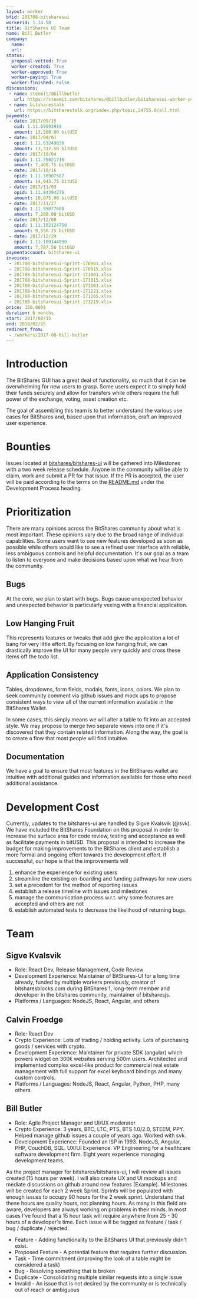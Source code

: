 ```yaml
---
layout: worker
bfid: 201708-bitsharesui
workerid: 1.14.58
title: BitShares UI Team
name: Bill Butler
company:
  name:
  url:
status:
  proposal-vetted: True
  worker-created: True
  worker-approved: True
  worker-paying: True
  worker-finished: False
discussions:
 - name: steemit/@billbutler
   url: https://steemit.com/bitshares/@billbutler/bitsharesui-worker-proposal-1-14-58
 - name: bitsharestalk
   url: https://bitsharestalk.org/index.php/topic,24755.0/all.html
payments:
 - date: 2017/09/15
   oid: 1.11.69593919
   amount: 13,500.00 bitUSD
 - date: 2017/09/01
   opid: 1.11.63249836
   amount: 13,312.50 bitUSD
 - date: 2017/10/04
   opid: 1.11.75021716
   amount: 7,468.75 bitUSD
 - date: 2017/10/16
   opid: 1.11.78907587
   amount: 14,043.75 bitUSD
 - date: 2017/11/03
   opid: 1.11.84394276
   amount: 10,075.00 bitUSD
 - date: 2017/11/27
   opid: 1.11.95077680
   amount: 7,200.00 bitUSD
 - date: 2017/12/08
   opid: 1.11.102124750
   amount: 9,556.25 bitUSD
 - date: 2017/12/29
   opid: 1.11.109144090
   amount: 7,787.50 bitUSD
paymentaccount: bitshares-ui
invoices:
 - 201708-bitsharesui-Sprint-170901.xlsx
 - 201708-bitsharesui-Sprint-170915.xlsx
 - 201708-bitsharesui-Sprint-171001.xlsx
 - 201708-bitsharesui-Sprint-171015.xlsx
 - 201708-bitsharesui-Sprint-171101.xlsx
 - 201708-bitsharesui-Sprint-171121.xlsx
 - 201708-bitsharesui-Sprint-171205.xlsx
 - 201708-bitsharesui-Sprint-171219.xlsx
price: 150,000$
duration: 6 months
start: 2017/08/15
end: 2018/02/15
redirect_from: 
 - /workers/2017-08-bill-butler
---
```


# Introduction

The BitShares GUI has a great deal of functionality, so much that it can
be overwhelming for new users to grasp. Some users expect it to simply
hold their funds securely and allow for transfers while others require
the full power of the exchange, voting, asset creation etc.

The goal of assembling this team is to better understand the various use
cases for BitShares and, based upon that information, craft an improved
user experience.

# Bounties

Issues located at
[bitshares/bitshares-ui](https://github.com/bitshares/bitshares-ui/issues)
will be gathered into Milestones with a two week release schedule.
Anyone in the community will be able to claim, work and submit a PR for
that issue. If the PR is accepted, the user will be paid according to
the terms on the
[README.md](https://github.com/bitshares/bitshares-ui/blob/bitshares/README.md)
under the Development Process heading.

# Prioritization

There are many opinions across the BitShares community about what is
most important. These opinions vary due to the broad range of individual
capabilities. Some users want to see new features developed as soon as
possible while others would like to see a refined user interface with
reliable, less ambiguous controls and helpful documentation. It's our
goal as a team to listen to everyone and make decisions based upon what
we hear from the community.

## Bugs

At the core, we plan to start with bugs. Bugs cause unexpected behavior
and unexpected behavior is particularly vexing with a financial
application.

## Low Hanging Fruit

This represents features or tweaks that add give the application a lot
of bang for very little effort. By focusing on low hanging fruit, we can
drastically improve the UI for many people very quickly and cross these
items off the todo list.

## Application Consistency

Tables, dropdowns, form fields, modals, fonts, icons, colors. We plan to
seek community comment via github issues and mock ups to propose
consistent ways to view all of the current information available in the
BitShares Wallet.

In some cases, this simply means we will alter a table to fit into an
accepted style. We may propose to merge two separate views into one if
it's discovered that they contain related information. Along the way,
the goal is to create a flow that most people will find intuitive.

## Documentation

We have a goal to ensure that most features in the BitShares wallet are
intuitive with additional guides and information available for those who
need additional assistance.

# Development Cost

Currently, updates to the bitshares-ui are handled by Sigve Kvalsvik
(@svk). We have included the BitShares Foundation on this proposal in
order to increase the surface area for code review, testing and
acceptance as well as facilitate payments in bitUSD. This proposal is
intended to increase the budget for making improvements to the BitShares
client and establish a more formal and ongoing effort towards the
development effort. If successful, our hope is that the improvements
will 

1. enhance the experience for existing users
2. streamline the existing on-boarding and funding pathways for new users
3. set a precedent for the method of reporting issues
4. establish a release timeline with issues and milestones
5. manage the communication process w.r.t. why some features are accepted and others are not
6. establish automated tests to decrease the likelihood of returning bugs.

# Team

## Sigve Kvalsvik

* Role: React Dev, Release Management, Code Review
* Development Experience: Maintainer of BitShares-UI for a long time
  already, funded by multiple workers previously, creator of
  bitsharesblocks.com during BitShares 1, long-term member and developer
  in the bitshares community, maintainer of bitsharesjs.
* Platforms / Languages: NodeJS, React, Angular, and others

 
## Calvin Froedge

* Role: React Dev
* Crypto Experience: Lots of trading / holding activity. Lots of
  purchasing goods / services with crypto. 
* Development Experience: Maintainer for private SDK (angular) which
  powers widget on 300k websites serving 500m users. Architected and
  implemented complex excel-like product for commercial real estate
  management with full support for excel keyboard bindings and many custom
  controls.
* Platforms / Languages: NodeJS, React, Angular, Python, PHP, many others

## Bill Butler

* Role: Agile Project Manager and UI/UX moderator
* Crypto Experience: 3 years, BTC, LTC, PTS, BTS 1.0/2.0, STEEM, PPY.
  Helped manage github issues a couple of years ago. Worked with svk.
* Development Experience: Founded an ISP in 1993. NodeJS, Angular, PHP,
  CouchDB, SQL. UX/UI Experience. VP Engineering for a healthcare
  software development firm. Eight years experience managing development
  teams.

As the project manager for bitshares/bitshares-ui, I will review all
issues created (15 hours per week). I will also create UX and UI mockups
and mediate discussions on github around new features (Example).
Milestones will be created for each 2 week Sprint. Sprints will be
populated with enough issues to occupy 90 hours for the 2 week sprint.
Understand that these hours are quality hours, not planning hours. As
many in this field are aware, developers are always working on problems
in their minds. In most cases I've found that a 15 hour task will
require anywhere from 25 - 30 hours of a developer's time. Each issue
will be tagged as feature / task / bug / duplicate / rejected. 

* Feature - Adding functionality to the BitShares UI that previously didn't exist.
* Proposed Feature - A potential feature that requires further discussion.
* Task - Time commitment (improving the look of a table might be considered a task)
* Bug - Resolving something that is broken
* Duplicate - Consolidating multiple similar requests into a single issue
* Invalid - An issue that is not desired by the community or is technically out of reach or ambiguous

